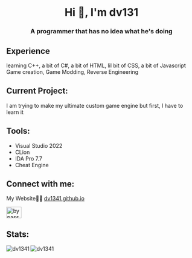 <h1 align="center">Hi 👋, I'm dv131</h1>
<h3 align="center">A programmer that has no idea what he's doing</h3>

## Experience
learning C++, a bit of C#, a bit of HTML, lil bit of CSS, a bit of Javascript Game creation, Game Modding, Reverse Engineering 

## Current Project:
<!-- - 🔭 I’m currently working on nothing -->
I am trying to make my ultimate custom game engine but first, I have to learn it

## Tools:
- Visual Studio 2022
- CLion
- IDA Pro 7.7
- Cheat Engine
<!--ReClass.NET-->

## Connect with me:
My Website🧑‍💻 [dv1341.github.io](https://dv1341.github.io)
<p align="left">
<a href="https://www.youtube.com/@Dv1341" target="blank"><img align="center" src="https://raw.githubusercontent.com/rahuldkjain/github-profile-readme-generator/master/src/images/icons/Social/youtube.svg" alt="bypassed" height="30" width="40" /></a>
</p>

## Stats:
<p><img align="left" src="https://github-readme-stats.vercel.app/api/top-langs?username=dv1341&show_icons=true&theme=react&locale=en&layout=compact" alt="dv1341" /></p>

<p><img align="center" src="https://github-readme-stats.vercel.app/api?username=dv1341&show_icons=true&theme=react&locale=en" alt="dv1341" /></p>
